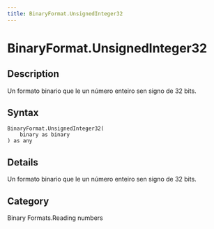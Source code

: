 ```yaml
---
title: BinaryFormat.UnsignedInteger32
---
```


# BinaryFormat.UnsignedInteger32


## Description

Un formato binario que le un número enteiro sen signo de 32 bits.


## Syntax

```powerquery
BinaryFormat.UnsignedInteger32(
    binary as binary
) as any
```


## Details

Un formato binario que le un número enteiro sen signo de 32 bits.



## Category
Binary Formats.Reading numbers
